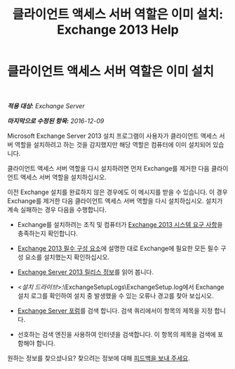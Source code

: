 ﻿---
title: '클라이언트 액세스 서버 역할은 이미 설치: Exchange 2013 Help'
TOCTitle: 클라이언트 액세스 서버 역할은 이미 설치
ms:assetid: 0103bf33-d553-445e-ba94-8c12e6cf507a
ms:mtpsurl: https://technet.microsoft.com/ko-kr/library/ms.exch.setupreadiness.caferolealreadyexists(v=EXCHG.150)
ms:contentKeyID: 50482374
ms.date: 05/22/2018
mtps_version: v=EXCHG.150
ms.translationtype: MT
---

# 클라이언트 액세스 서버 역할은 이미 설치

 

_**적용 대상:** Exchange Server_

_**마지막으로 수정된 항목:** 2016-12-09_

Microsoft Exchange Server 2013 설치 프로그램이 사용자가 클라이언트 액세스 서버 역할을 설치하려고 하는 것을 감지했지만 해당 역할은 컴퓨터에 이미 설치되어 있습니다.

클라이언트 액세스 서버 역할을 다시 설치하려면 먼저 Exchange를 제거한 다음 클라이언트 액세스 서버 역할을 설치하십시오.

이전 Exchange 설치를 완료하지 않은 경우에도 이 메시지를 받을 수 있습니다. 이 경우 Exchange를 제거한 다음 클라이언트 액세스 서버 역할을 다시 설치하십시오. 설치가 계속 실패하는 경우 다음을 수행합니다.

  - Exchange를 설치하려는 조직 및 컴퓨터가 [Exchange 2013 시스템 요구 사항](exchange-2013-system-requirements-exchange-2013-help.md)을 충족하는지 확인합니다.

  - [Exchange 2013 필수 구성 요소](exchange-2013-prerequisites-exchange-2013-help.md)에 설명한 대로 Exchange에 필요한 모든 필수 구성 요소를 설치했는지 확인하십시오.

  - [Exchange Server 2013 릴리스 정보](release-notes-for-exchange-2013-exchange-2013-help.md)를 읽어 봅니다.

  - \<*설치 드라이브*\>:\\ExchangeSetupLogs\\ExchangeSetup.log에서 Exchange 설치 로그를 확인하여 설치 중 발생했을 수 있는 오류나 경고를 찾아 보십시오.

  - [Exchange Server 포럼](https://go.microsoft.com/fwlink/p/?linkid=14927)를 검색 합니다. 검색 쿼리에서이 항목의 제목을 지정 합니다.

  - 선호하는 검색 엔진을 사용하여 인터넷을 검색합니다. 이 항목의 제목을 검색에 포함해야 합니다.

원하는 정보를 찾으셨나요? 찾으려는 정보에 대해 [피드백을 보내 주세요](mailto:exsetuphelpfeedback@microsoft.com?subject=exchange%202013%20setup%20help%20feedback).

